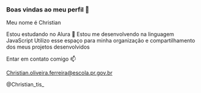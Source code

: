 ### Boas vindas ao meu perfil  💙

Meu nome é Christian

Estou estudando no Alura 🤖
Estou me desenvolvendo na linguagem JavaScript
Utilizo esse espaço para minha organização e compartilhamento dos meus projetos desenvolvidos

Entar em contato comigo 📫

Christian.oliveira.ferreira@escola.pr.gov.br 

@Christian_tis_
